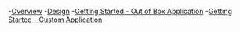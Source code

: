 
-[Overview](./overview.md)
-[Design](./design.md)
-[Getting Started - Out of Box Application](./getting-started-out-of-box.md)
-[Getting Started - Custom Application](./getting-started-as-library.md)
